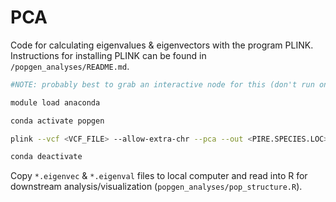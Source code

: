PCA
================

Code for calculating eigenvalues & eigenvectors with the program PLINK. Instructions for installing PLINK can be found in `/popgen_analyses/README.md`.

```bash
#NOTE: probably best to grab an interactive node for this (don't run on log-in node).

module load anaconda

conda activate popgen

plink --vcf <VCF_FILE> --allow-extra-chr --pca --out <PIRE.SPECIES.LOC>

conda deactivate
```

Copy `*.eigenvec` & `*.eigenval` files to local computer and read into R for downstream analysis/visualization (`popgen_analyses/pop_structure.R`).
